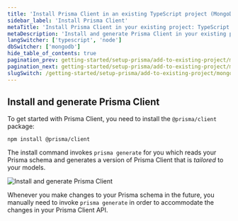 ```yaml
---
title: 'Install Prisma Client in an existing TypeScript project (MongoDB)'
sidebar_label: 'Install Prisma Client'
metaTitle: 'Install Prisma Client in your existing project: TypeScript and MongoDB'
metaDescription: 'Install and generate Prisma Client in your existing project using a MongoDB database and TypeScript.'
langSwitcher: ['typescript', 'node']
dbSwitcher: ['mongodb']
hide_table_of_contents: true
pagination_prev: getting-started/setup-prisma/add-to-existing-project/mongodb/introspection-typescript-mongodb
pagination_next: getting-started/setup-prisma/add-to-existing-project/mongodb/querying-the-database-typescript-mongodb
slugSwitch: /getting-started/setup-prisma/add-to-existing-project/mongodb/install-prisma-client-
---
```


## Install and generate Prisma Client

To get started with Prisma Client, you need to install the `@prisma/client` package:

```terminal copy
npm install @prisma/client
```

The install command invokes `prisma generate` for you which reads your Prisma schema and generates a version of Prisma Client that is _tailored_ to your models.

![Install and generate Prisma Client](/img/getting-started/prisma-client-install-and-generate.png)

Whenever you make changes to your Prisma schema in the future, you manually need to invoke `prisma generate` in order to accommodate the changes in your Prisma Client API.
